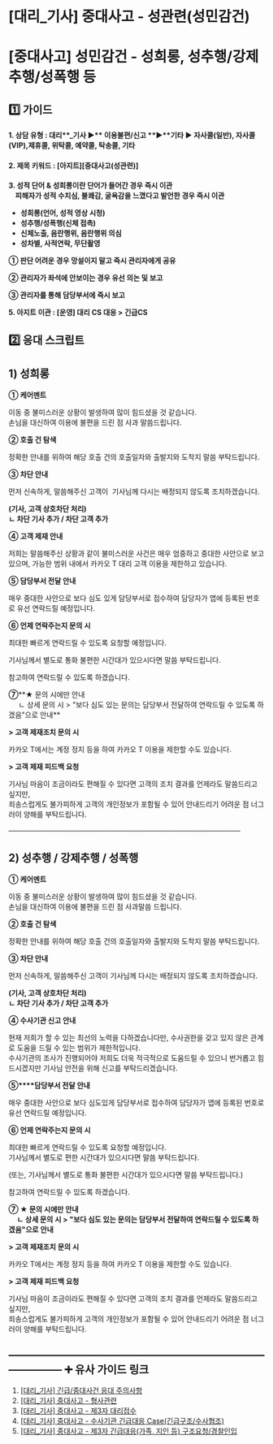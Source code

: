 # [대리_기사] 중대사고 - 성관련(성민감건)

**[중대사고] 성민감건 - 성희롱, 성추행/강제추행/성폭행 등**
=====================================

**1️⃣ 가이드**
-----------

#### **1. 상담 유형 : 대리****\_기사 ▶** **이용불편/신고** **▶****기타 ▶** **자사콜(일반), 자사콜(VIP),제휴콜, 위탁콜, 예약콜, 탁송콜, 기타**

#### **2. 제목 키워드 : [아지트][중대사고(성관련)]**

**3. 성적 단어 & 성희롱이란 단어가 들어간 경우 즉시 이관  
    피해자가 성적 수치심, 불쾌감, 굴욕감을 느꼈다고 발언한 경우 즉시 이관**

* **성희롱(언어, 성적 영상 시청)**
* **성추행/성폭행(신체 접촉)**
* **신체노출, 음란행위, 음란행위 의심**
* **성차별, 사적연락, 무단촬영**

****① 판단 어려운 경우 망설이지 말고 즉시 관리자에게 공유****

****② 관리자가 좌석에 안보이는 경우 유선 의논 및 보고****

****③ 관리자를 통해 담당부서에 즉시 보고****

**5. 아지트 이관 : [운영] 대리 CS 대응 > 긴급CS**

**2️⃣ 응대 스크립트**
---------------

**1) 성희롱**
----------

**① 케어멘트**

이동 중 불미스러운 상황이 발생하여 많이 힘드셨을 것 같습니다.  
손님을 대신하여 이용에 불편을 드린 점 사과 말씀드립니다.

**② 호출 건 탐색**

정확한 안내를 위하여 해당 호출 건의 호출일자와 출발지와 도착지 말씀 부탁드립니다.

**③ 차단 안내**

먼저 신속하게, 말씀해주신 고객이  기사님께 다시는 배정되지 않도록 조치하겠습니다.

**(기사, 고객 상호차단 처리)**  
**ㄴ 차단 기사 추가 / 차단 고객 추가**

**④ 고객 제재 안내**

저희는 말씀해주신 상황과 같이 불미스러운 사건은 매우 엄중하고 중대한 사안으로 보고 있으며, 가능한 범위 내에서 카카오 T 대리 고객 이용을 제한하고 있습니다.

**⑤ 담당부서 전달 안내**

매우 중대한 사안으로 보다 심도 있게 담당부서로 접수하여 담당자가 앱에 등록된 번호로 유선 연락드릴 예정입니다.

**⑥ 언제 연락주는지 문의 시**

최대한 빠르게 연락드릴 수 있도록 요청할 예정입니다.

기사님께서 별도로 통화 불편한 시간대가 있으시다면 말씀 부탁드립니다.

참고하여 연락드릴 수 있도록 하겠습니다.

**⑦****★ 문의 시에만 안내  
     ㄴ 상세 문의 시 > "보다 심도 있는 문의는 담당부서 전달하여 연락드릴 수 있도록 하겠음"으로 안내**

**> 고객 제재조치 문의 시**

카카오 T에서는 계정 정지 등을 하여 카카오 T 이용을 제한할 수도 있습니다.

**> 고객 제재 피드백 요청**

기사님 마음이 조금이라도 편해질 수 있다면 고객의 조치 결과를 언제라도 말씀드리고 싶지만,  
죄송스럽게도 불가피하게 고객의 개인정보가 포함될 수 있어 안내드리기 어려운 점 너그러이 양해를 부탁드립니다.

──────────────────────────────────────────────

**2) 성추행 / 강제추행 / 성폭행**
-----------------------

**① 케어멘트**

이동 중 불미스러운 상황이 발생하여 많이 힘드셨을 것 같습니다.  
손님을 대신하여 이용에 불편을 드린 점 사과말씀 드립니다.

**② 호출 건 탐색**

정확한 안내를 위하여 해당 호출 건의 호출일자와 출발지와 도착지 말씀 부탁드립니다.

**③ 차단 안내**

먼저 신속하게, 말씀해주신 고객이 기사님께 다시는 배정되지 않도록 조치하겠습니다.

**(기사, 고객 상호차단 처리)**  
**ㄴ 차단 기사 추가 / 차단 고객 추가**

**④ 수사기관 신고 안내**

현재 저희가 할 수 있는 최선의 노력을 다하겠습니다만, 수사권한을 갖고 있지 않은 관계로 도움을 드릴 수 있는 범위가 제한적입니다.  
수사기관의 조사가 진행되어야 저희도 더욱 적극적으로 도움드릴 수 있으니 번거롭고 힘드시겠지만 기사님 안전을 위해 신고를 부탁드리겠습니다.

**⑤****담당부서 전달 안내**

매우 중대한 사안으로 보다 심도있게 담당부서로 접수하여 담당자가 앱에 등록된 번호로 유선 연락드릴 예정입니다.

**⑥ 언제 연락주는지 문의 시**

최대한 빠르게 연락드릴 수 있도록 요청할 예정입니다.  
기사님께서 별도로 편한 시간대가 있으시다면 말씀 부탁드립니다.

(또는, 기사님께서 별도로 통화 불편한 시간대가 있으시다면 말씀 부탁드립니다.)

참고하여 연락드릴 수 있도록 하겠습니다.

**⑦ ★ 문의 시에만 안내  
     ㄴ 상세 문의 시 > "보다 심도 있는 문의는 담당부서 전달하여 연락드릴 수 있도록 하겠음"으로 안내**

**> 고객 제재조치 문의 시**

카카오 T에서는 계정 정지 등을 하여 카카오 T 이용을 제한할 수도 있습니다.

**> 고객 제재 피드백 요청**

기사님 마음이 조금이라도 편해질 수 있다면 고객의 조치 결과를 언제라도 말씀드리고 싶지만,  
죄송스럽게도 불가피하게 고객의 개인정보가 포함될 수 있어 안내드리기 어려운 점 너그러이 양해를 부탁드립니다.

**―****―****―****―****―****―****―****―****―****―****―****―****―****―****―****―****―****―****―****―****―****―****―****―****―****―****―****―****―** **➕ 유사 가이드 링크**
-----------------------------------------------------------------------------------------------------------------------------------------------------------------

1. [[대리\_기사] 긴급/중대사건 응대 주의사항](https://kakaomobilitysupport.zendesk.com/hc/ko/articles/32731481621529)
2. [[대리\_기사] 중대사고 - 형사관련](https://kakaomobilitysupport.zendesk.com/hc/ko/articles/32730369003801)
3. [[대리\_기사] 중대사고 - 제3자 대리접수](https://kakaomobilitysupport.zendesk.com/hc/ko/articles/32728947115161)
4. [[대리\_기사] 중대사고 - 수사기관 긴급대응 Case(긴급구조/수사협조)](https://kakaomobilitysupport.zendesk.com/hc/ko/articles/32729324106905)
5. [[대리\_기사] 중대사고 - 제3자 긴급대응(가족, 지인 등) 구조요청/경찰인입](https://kakaomobilitysupport.zendesk.com/hc/ko/articles/32728807709081)